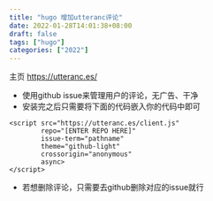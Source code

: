 ```yaml
---
title: "hugo 增加utteranc评论"
date: 2022-01-28T14:01:38+08:00
draft: false
tags: ["hugo"]
categories: ["2022"]
---
```


主页 https://utteranc.es/

- 使用github issue来管理用户的评论，无广告、干净
- 安装完之后只需要将下面的代码嵌入你的代码中即可

```
<script src="https://utteranc.es/client.js"
        repo="[ENTER REPO HERE]"
        issue-term="pathname"
        theme="github-light"
        crossorigin="anonymous"
        async>
</script>
```

- 若想删除评论，只需要去github删除对应的issue就行